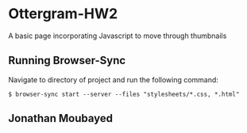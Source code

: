# Ottergram-HW2
A basic page incorporating Javascript to move through thumbnails

## Running Browser-Sync
Navigate to directory of project and run the following command:
```
$ browser-sync start --server --files "stylesheets/*.css, *.html"
```

## Jonathan Moubayed 
